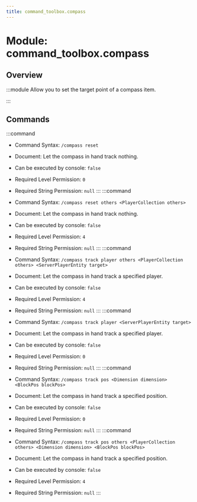 ```yaml
---
title: command_toolbox.compass
---
```



# Module: command_toolbox.compass

## Overview
:::module
  Allow you to set the target point of a compass item.


:::
## Commands
:::command
- Command Syntax: `/compass reset`
- Document:   Let the compass in hand track nothing.


- Can be executed by console: `false`
- Required Level Permission: `0`
- Required String Permission: `null`
:::
:::command
- Command Syntax: `/compass reset others <PlayerCollection others>`
- Document:   Let the compass in hand track nothing.


- Can be executed by console: `false`
- Required Level Permission: `4`
- Required String Permission: `null`
:::
:::command
- Command Syntax: `/compass track player others <PlayerCollection others> <ServerPlayerEntity target>`
- Document:   Let the compass in hand track a specified player.


- Can be executed by console: `false`
- Required Level Permission: `4`
- Required String Permission: `null`
:::
:::command
- Command Syntax: `/compass track player <ServerPlayerEntity target>`
- Document:   Let the compass in hand track a specified player.


- Can be executed by console: `false`
- Required Level Permission: `0`
- Required String Permission: `null`
:::
:::command
- Command Syntax: `/compass track pos <Dimension dimension> <BlockPos blockPos>`
- Document:   Let the compass in hand track a specified position.


- Can be executed by console: `false`
- Required Level Permission: `0`
- Required String Permission: `null`
:::
:::command
- Command Syntax: `/compass track pos others <PlayerCollection others> <Dimension dimension> <BlockPos blockPos>`
- Document:   Let the compass in hand track a specified position.


- Can be executed by console: `false`
- Required Level Permission: `4`
- Required String Permission: `null`
:::
